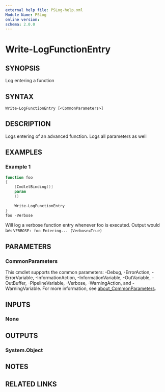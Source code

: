 ```yaml
---
external help file: PSLog-help.xml
Module Name: PSLog
online version:
schema: 2.0.0
---
```


# Write-LogFunctionEntry

## SYNOPSIS
Log entering a function

## SYNTAX

```
Write-LogFunctionEntry [<CommonParameters>]
```

## DESCRIPTION
Logs entering of an advanced function. Logs all parameters as well

## EXAMPLES

### Example 1
```powershell
function foo
{
    [CmdletBinding()]
    param
    ()
    
    Write-LogFunctionEntry
}
foo -Verbose
```

Will log a verbose function entry whenever foo is executed. Output would be:
`VERBOSE: foo Entering... (Verbose=True)`

## PARAMETERS

### CommonParameters
This cmdlet supports the common parameters: -Debug, -ErrorAction, -ErrorVariable, -InformationAction, -InformationVariable, -OutVariable, -OutBuffer, -PipelineVariable, -Verbose, -WarningAction, and -WarningVariable. For more information, see [about_CommonParameters](http://go.microsoft.com/fwlink/?LinkID=113216).

## INPUTS

### None

## OUTPUTS

### System.Object
## NOTES

## RELATED LINKS
